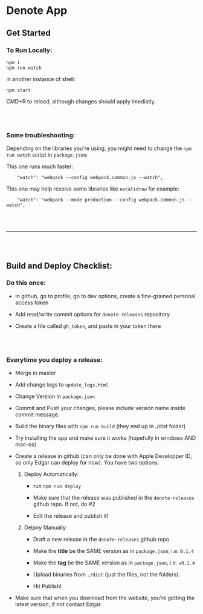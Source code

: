 # **Denote App**

## **Get Started**

### **To Run Locally:**

```
npm i
npm run watch
```

in another instance of shell:

```
npm start
```

CMD+R to reload, although changes should apply imediatly.

<br>
<br>

### **Some troubleshooting:**

Depending on the libraries you're using, you might need to change the `npm run watch` script in `package.json`:

This one runs much faster:

`    "watch": "webpack --config webpack.common.js --watch",`

This one may help resolve some libraries like `excalidraw` for example:

`    "watch": "webpack --mode production --config webpack.common.js --watch",`

<br>
<br>

--- 

<br>
<br>


## **Build and Deploy Checklist:**

### **Do this once:**

 - In github, go to profile, go to dev options, create a fine-grained personal access token

 - Add read/write commit options for `denote-releases` repository

 - Create a file called `gh_token`, and paste in your token there

<br>
<br>

### **Everytime you deploy a release:**

 - Merge in master

 - Add change logs to `update_logs.html` 

 - Change Version in `package.json`

 - Commit and Push your changes, please include version name inside commit message.

 - Build the binary files with `npm run build` (they end up in ./dist folder)

 - Try installing the app and make sure it works (hopefully in windows AND mac-os)

 - Create a release in github (can only be done with Apple Developper ID, so only Edgar can deploy for now). You have two options:

   1. Deploy Automatically:

      - run `npm run deploy`

      - Make sure that the release was published in the `denote-releases` github repo. If not, do #2

      - Edit the release and publish it!

   2. Delpoy Manually:

      - Draft a new release in the `denote-releases` github repo

      - Make the **title** be the SAME version as in `package.json`, i.e. `0.1.4`

      - Make the **tag** be the SAME version as in `package.json`, i.e. `v0.1.4`

      - Upload binaries from `./dist` (just the files, not the folders).

      - Hit Publish!

 - Make sure that when you download from the website, you're getting the latest version, if not contact Edgar. 